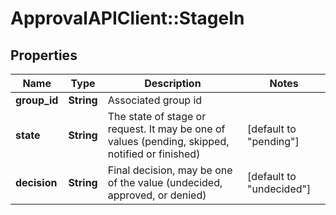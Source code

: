 # ApprovalAPIClient::StageIn

## Properties
Name | Type | Description | Notes
------------ | ------------- | ------------- | -------------
**group_id** | **String** | Associated group id | 
**state** | **String** | The state of stage or request. It may be one of values (pending, skipped, notified or finished) | [default to &quot;pending&quot;]
**decision** | **String** | Final decision, may be one of the value (undecided, approved, or denied) | [default to &quot;undecided&quot;]


